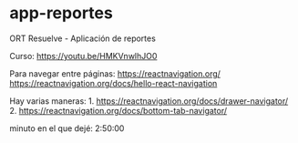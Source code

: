 # app-reportes
ORT Resuelve - Aplicación de reportes

Curso: https://youtu.be/HMKVnwlhJO0

Para navegar entre páginas:
https://reactnavigation.org/
https://reactnavigation.org/docs/hello-react-navigation

Hay varias maneras:
    1. https://reactnavigation.org/docs/drawer-navigator/
    2. https://reactnavigation.org/docs/bottom-tab-navigator/

minuto en el que dejé: 2:50:00
